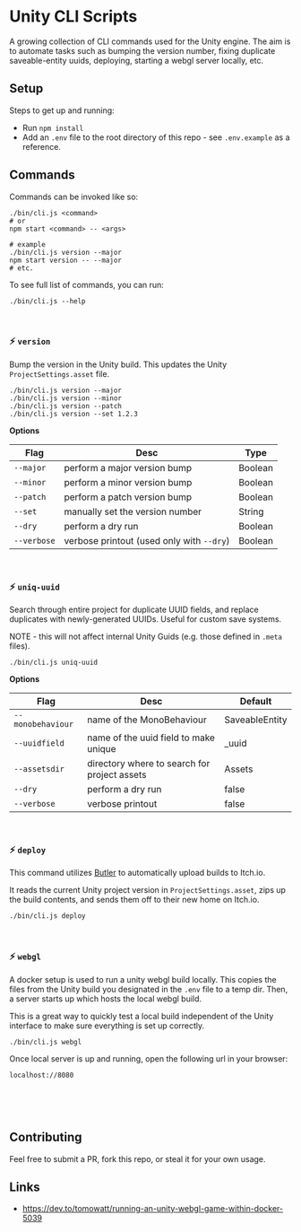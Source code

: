 # Unity CLI Scripts

A growing collection of CLI commands used for the Unity engine. The aim is to automate tasks such as bumping the version number, fixing duplicate saveable-entity uuids, deploying, starting a webgl server locally, etc.

## Setup

Steps to get up and running:

- Run `npm install`
- Add an `.env` file to the root directory of this repo - see `.env.example` as a reference.

## Commands

Commands can be invoked like so:

```
./bin/cli.js <command>
# or
npm start <command> -- <args>

# example
./bin/cli.js version --major
npm start version -- --major
# etc.
```

To see full list of commands, you can run:

```
./bin/cli.js --help
```

&nbsp;

### ⚡ `version`

Bump the version in the Unity build. This updates the Unity `ProjectSettings.asset` file.

```
./bin/cli.js version --major
./bin/cli.js version --minor
./bin/cli.js version --patch
./bin/cli.js version --set 1.2.3
```

**Options**

| Flag           | Desc                                                          | Type           |
|-------------------|------------------------------------------------------------|----------------|
| `--major`         | perform a major version bump                               | Boolean        |
| `--minor`         | perform a minor version bump                               | Boolean        |
| `--patch`         | perform a patch version bump                               | Boolean        |
| `--set`           | manually set the version number                            | String         |
| `--dry`           | perform a dry run                                          | Boolean        |
| `--verbose`       | verbose printout (used only with `--dry`)                  | Boolean        |

&nbsp;

### ⚡ `uniq-uuid`

Search through entire project for duplicate UUID fields, and replace duplicates with newly-generated UUIDs. Useful for custom save systems.

NOTE - this will not affect internal Unity Guids (e.g. those defined in `.meta` files).

```
./bin/cli.js uniq-uuid
```

**Options**

| Flag           | Desc                                                          | Default        |
|-------------------|------------------------------------------------------------|----------------|
| `--monobehaviour` | name of the MonoBehaviour                                  | SaveableEntity |
| `--uuidfield`     | name of the uuid field to make unique                      | _uuid          |
| `--assetsdir`     | directory where to search for project assets               | Assets         |
| `--dry`           | perform a dry run                                          | false          |
| `--verbose`       | verbose printout                                           | false          |

&nbsp;
### ⚡ `deploy`

This command utilizes [Butler](https://itch.io/board/24575/butler) to automatically upload builds to Itch.io.

It reads the current Unity project version in `ProjectSettings.asset`, zips up the
build contents, and sends them off to their new home on Itch.io.

```
./bin/cli.js deploy
```

&nbsp;

### ⚡ `webgl`

A docker setup is used to run a unity webgl build locally. This copies the files from the Unity build you designated in the `.env` file to a temp dir.
Then, a server starts up which hosts the local webgl build.

This is a great way to quickly test a local build independent of the Unity interface to make sure everything is set up correctly.

```
./bin/cli.js webgl
```

Once local server is up and running, open the following url in your browser:

```
localhost://8080
```


&nbsp;

&nbsp;
## Contributing

Feel free to submit a PR, fork this repo, or steal it for your own usage.

## Links

- https://dev.to/tomowatt/running-an-unity-webgl-game-within-docker-5039



